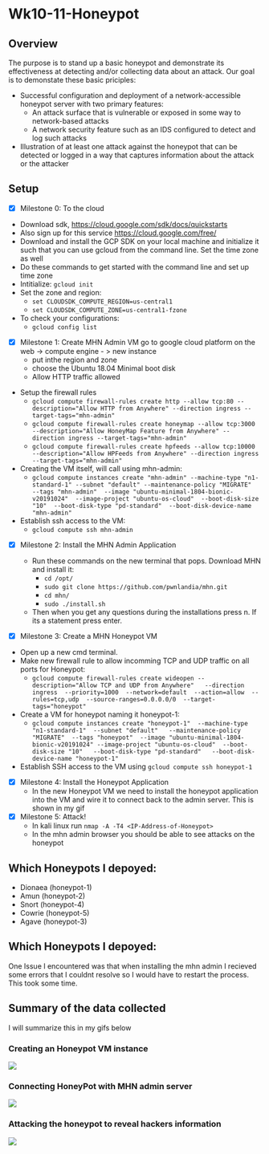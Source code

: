 # Wk10-11-Honeypot

## Overview
The purpose is to stand up a basic honeypot and demonstrate its effectiveness at detecting and/or collecting data about an attack. Our goal is to demonstate these basic priciples:
- Successful configuration and deployment of a network-accessible honeypot server with two primary features:
  - An attack surface that is vulnerable or exposed in some way to network-based attacks
  - A network security feature such as an IDS configured to detect and log such attacks
- Illustration of at least one attack against the honeypot that can be detected or logged in a way that captures information about the attack or the attacker

## Setup
- [x] Milestone 0: To the cloud 
- Download sdk, https://cloud.google.com/sdk/docs/quickstarts
- Also sign up for this service https://cloud.google.com/free/
- Download and install the GCP SDK on your local machine and initialize it such that you can use gcloud from the command line. Set the time zone as well
- Do these commands to get started with the command line and set up time zone
- Intitialize:
`gcloud init`
- Set the zone and region:
	- `set CLOUDSDK_COMPUTE_REGION=us-central1`
	- `set CLOUDSDK_COMPUTE_ZONE=us-central1-fzone`
- To check your configurations:	
	- `gcloud config list`
- [x] Milestone 1: Create MHN Admin VM 
   go to google cloud platform on the web -> compute engine - > new instance 
	- put inthe region and zone
	- choose the Ubuntu 18.04 Minimal boot disk	
	- Allow HTTP traffic allowed
- Setup the firewall rules
	- `gcloud compute firewall-rules create http --allow tcp:80 --description="Allow HTTP from Anywhere" --direction ingress --target-tags="mhn-admin"`
	- `gcloud compute firewall-rules create honeymap --allow tcp:3000 --description="Allow HoneyMap Feature from Anywhere" --direction ingress --target-tags="mhn-admin"`
	- `gcloud compute firewall-rules create hpfeeds --allow tcp:10000 --description="Allow HPFeeds from Anywhere" --direction ingress --target-tags="mhn-admin"`
- Creating the VM itself, will call using mhn-admin:
	- `gcloud compute instances create "mhn-admin" --machine-type "n1-standard-1" --subnet "default" --maintenance-policy "MIGRATE"  --tags "mhn-admin"  --image "ubuntu-minimal-1804-bionic-v20191024"  --image-project "ubuntu-os-cloud"  --boot-disk-size "10"  --boot-disk-type "pd-standard"  --boot-disk-device-name "mhn-admin"`
- Establish ssh access to the VM:
	- `gcloud compute ssh mhn-admin`

- [x] Milestone 2: Install the MHN Admin Application
	- Run these commands on the new terminal that pops. Download MHN and install it:
		- `cd /opt/`
		- `sudo git clone https://github.com/pwnlandia/mhn.git`
		- `cd mhn/`
		- `sudo ./install.sh`
	- Then when you get any questions during the installations press n. If its a statement press enter.

- [x] Milestone 3: Create a MHN Honeypot VM 
- Open up a new cmd terminal.
- Make new firewall rule to allow incomming TCP and UDP traffic on all ports for Honeypot:
	- `gcloud compute firewall-rules create wideopen --description="Allow TCP and UDP from Anywhere"   --direction ingress  --priority=1000  --network=default  --action=allow  --rules=tcp,udp  --source-ranges=0.0.0.0/0  --target-tags="honeypot"`
- Create a VM for honeypot naming it honeypot-1:
	- `gcloud compute instances create "honeypot-1"  --machine-type "n1-standard-1"  --subnet "default"   --maintenance-policy "MIGRATE"  --tags "honeypot"  --image "ubuntu-minimal-1804-bionic-v20191024" --image-project "ubuntu-os-cloud"  --boot-disk-size "10"   --boot-disk-type "pd-standard"   --boot-disk-device-name "honeypot-1"`
- Establish SSH access to the VM using `gcloud compute ssh honeypot-1`

      
- [x] Milestone 4: Install the Honeypot Application
	- In the new Honeypot VM we need to install the honeypot application into the VM and wire it to connect back to the admin server. This is shown in my gif
- [x] Milestone 5: Attack!
	- In kali linux run `nmap -A -T4 <IP-Address-of-Honeypot>`
	- In the mhn admin browser you should be able to see attacks on the honeypot


## Which Honeypots I depoyed:
- Dionaea (honeypot-1)
- Amun (honeypot-2)
- Snort (honeypot-4)
- Cowrie (honeypot-5)
- Agave (honeypot-3)

## Which Honeypots I depoyed:
One Issue I encountered was that when installing the mhn admin I recieved some errors that I couldnt resolve so I would have to restart the process. This took some time.

## Summary of the data collected
I will summarize this in my gifs below
### Creating an Honeypot VM instance
![](CreatingHoneypotVMInstance.gif)
### Connecting HoneyPot with MHN admin server
![](ConnectingHoneypotwithmhn.gif)
### Attacking the honeypot to reveal hackers information
![](AttackingHoneypot.gif)









    
    
    
    
    
